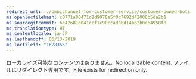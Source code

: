 ```yaml
---
redirect_url: ../omnichannel-for-customer-service/customer-owned-bots
ms.openlocfilehash: c8771a00471d2d9078a5f0c7692d42006c5da2b1
ms.sourcegitcommit: 6e42681d041ccf1c90ccada6d14b62b0e64958f8
ms.translationtype: HT
ms.contentlocale: ja-JP
ms.lasthandoff: 06/13/2019
ms.locfileid: "1628355"
---
```

<span data-ttu-id="96bec-101">ローカライズ可能なコンテンツはありません。</span><span class="sxs-lookup"><span data-stu-id="96bec-101">No localizable content.</span></span> <span data-ttu-id="96bec-102">ファイルはリダイレクト専用です。</span><span class="sxs-lookup"><span data-stu-id="96bec-102">File exists for redirection only.</span></span>